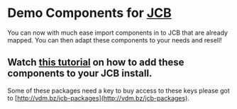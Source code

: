 # Demo Components for [JCB](https://github.com/vdm-io/Joomla-Component-Builder)

You can now with much ease import components in to JCB that are already mapped. You can then adapt these components to your needs and resell!

## Watch [this tutorial](https://youtu.be/lkE0ZiSWufg) on how to add these components to your JCB install.

Some of these packages need a key to buy access to these keys please got to [http://vdm.bz/jcb-packages](http://vdm.bz/jcb-packages).
